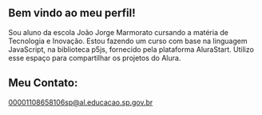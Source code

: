 ## Bem vindo ao meu perfil!
Sou aluno da escola João Jorge Marmorato cursando a matéria de Tecnologia e Inovação. Estou fazendo um curso com base na linguagem JavaScript, na biblioteca p5js, fornecido pela plataforma AluraStart. Utilizo esse espaço para compartilhar os projetos do Alura.

## Meu Contato:
00001108658106sp@al.educacao.sp.gov.br


